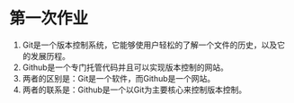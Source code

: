 # 第一次作业
1. Git是一个版本控制系统，它能够使用户轻松的了解一个文件的历史，以及它的发展历程。
2. Github是一个专门托管代码并且可以实现版本控制的网站。
3. 两者的区别是：Git是一个软件，而Github是一个网站。
4. 两者的联系是：Github是一个以Git为主要核心来控制版本控制。

